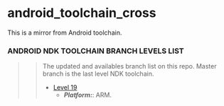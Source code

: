 # android_toolchain_cross
This is a mirror from Android toolchain.

### ANDROID NDK TOOLCHAIN BRANCH LEVELS LIST ###
>> The updated and availables branch list on this repo. Master branch is the last level NDK toolchain.
>>
>> - [Level 19](https://github.com/UrusTeam/android_ndk_toolchain_cross/tree/level_19)
>>   - ***Platform:***: ARM.
